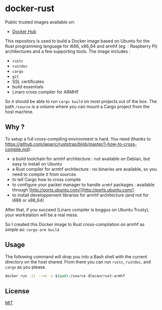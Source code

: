 # docker-rust

Public trusted images available on:

* [Docker Hub](https://registry.hub.docker.com/u/dlecan/rust-cross-armhf/)

This repository is used to build a Docker image based on Ubuntu for the Rust programming language for i686, x86_64 and armhf (eg. : Raspberry Pi) architectures and a few supporting tools. The image includes :
- `rustc`
- `rustdoc`
- `cargo`
- `git`
- SSL certificates
- build essentials
- Linaro cross compiler for ARMHF

So it should be able to run `cargo build` on most projects out of the box. The path `/source` is a volume where you can mount a Cargo project from the host machine.

## Why ?

To setup a full cross-compiling environment is hard. You need (thanks to https://github.com/japaric/ruststrap/blob/master/1-how-to-cross-compile.md):
- a build toolchain for armhf architecture : not available on Debian, but easy to install on Ubuntu
- a Rust compiler for armhf architecture : no binaries are available, so you need to compile it from sources
- to tell Cargo how to cross compile
- to configure your packet manager to handle `armhf` packages : available through [http://ports.ubuntu.com/](http://ports.ubuntu.com/)
- to install developpement libraries for armhf architecture (and not for i686 or x86_64)

After that, if you succeed (Linaro compiler is boggus on Ubuntu Trusty), your workstation will be a real mess.

So I created this Docker image to Rust cross-compilation on armhf as simple as: `cargo-arm build`

## Usage

The following command will drop you into a Bash shell with the current directory on the host shared. From there you can run `rustc`, `rustdoc`, and `cargo` as you please.

``` bash
docker run -it --rm -v $(pwd):/source dlecan/rust-armhf
```

## License

[MIT](http://opensource.org/licenses/MIT)
